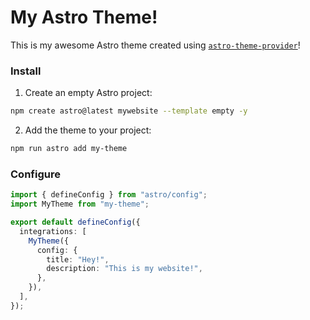 # My Astro Theme!

This is my awesome Astro theme created using [`astro-theme-provider`](https://github.com/BryceRussell/astro-theme-provider)!

### Install

1. Create an empty Astro project:

```sh
npm create astro@latest mywebsite --template empty -y
```

2. Add the theme to your project:

```sh
npm run astro add my-theme
```

### Configure

```ts
import { defineConfig } from "astro/config";
import MyTheme from "my-theme";

export default defineConfig({
  integrations: [
    MyTheme({
      config: {
        title: "Hey!",
        description: "This is my website!",
      },
    }),
  ],
});

```